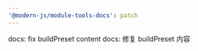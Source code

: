 ```yaml
---
'@modern-js/module-tools-docs': patch
---
```


docs: fix buildPreset content
docs: 修复 buildPreset 内容
